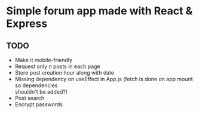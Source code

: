 <h1>Simple forum app made with React & Express</h1>

<h2>TODO</h2>
<ul>
	<li>Make it mobile-friendly</li>
	<li>Request only n posts in each page</li>
	<li>Store post creation hour along with date</li>
	<li>Missing dependency on useEffect in App.js (fetch is done on app mount so dependencies </li>shouldn't be added?)
	<li>Post search</li>
	<li>Encrypt passwords</li>
</ul>